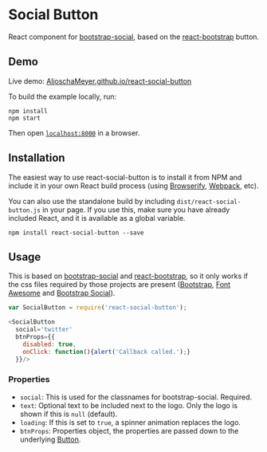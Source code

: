# Social Button

React component for <a href="https://lipis.github.io/bootstrap-social/">bootstrap-social</a>, based on the <a href="https://react-bootstrap.github.io/components.html#buttons">react-bootstrap</a> button.

## Demo

Live demo: [AljoschaMeyer.github.io/react-social-button](http://AljoschaMeyer.github.io/react-social-button/)

To build the example locally, run:

```
npm install
npm start
```

Then open [`localhost:8000`](http://localhost:8000) in a browser.


## Installation

The easiest way to use react-social-button is to install it from NPM and include it in your own React build process (using [Browserify](http://browserify.org), [Webpack](http://webpack.github.io/), etc).

You can also use the standalone build by including `dist/react-social-button.js` in your page. If you use this, make sure you have already included React, and it is available as a global variable.

```
npm install react-social-button --save
```


## Usage

This is based on [bootstrap-social](https://lipis.github.io/bootstrap-social/) and [react-bootstrap](https://react-bootstrap.github.io/), so it only works if the css files required by those projects are present ([Bootstrap](http://getbootstrap.com/2.3.2/), [Font Awesome](http://fortawesome.github.io/Font-Awesome/) and [Bootstrap Social](https://lipis.github.io/bootstrap-social/)).


```js
var SocialButton = require('react-social-button');

<SocialButton
  social='twitter'
  btnProps={{
    disabled: true,
    onClick: function(){alert('Callback called.');}
  }}/>
```

### Properties

- `social`: This is used for the classnames for bootstrap-social. Required.
- `text`: Optional text to be included next to the logo. Only the logo is shown if this is `null` (default).
- `loading`: If this is set to `true`, a spinner animation replaces the logo.
- `btnProps`: Properties object, the properties are passed down to the underlying [Button](https://react-bootstrap.github.io/components.html#buttons).
